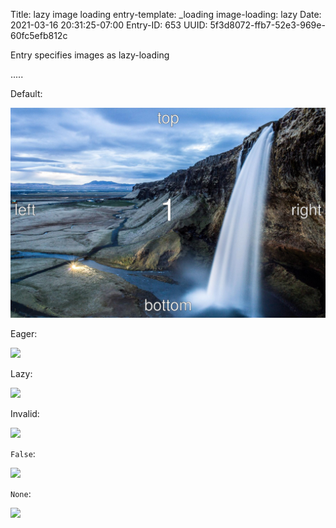 Title: lazy image loading
entry-template: _loading
image-loading: lazy
Date: 2021-03-16 20:31:25-07:00
Entry-ID: 653
UUID: 5f3d8072-ffb7-52e3-969e-60fc5efb812c

Entry specifies images as lazy-loading

.....

Default:

![](Landscape_1.jpg)

Eager:

![](Landscape_2.jpg{image_loading='eager'})

Lazy:

![](Landscape_3.jpg{image_loading='lazy'})

Invalid:

![](Landscape_4.jpg{image_loading='invalid'})

`False`:

![](Landscape_4.jpg{image_loading=False})

`None`:

![](Landscape_4.jpg{image_loading=None})

